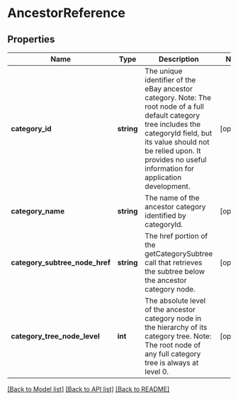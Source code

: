 # AncestorReference

## Properties
Name | Type | Description | Notes
------------ | ------------- | ------------- | -------------
**category_id** | **string** | The unique identifier of the eBay ancestor category. Note: The root node of a full default category tree includes the categoryId field, but its value should not be relied upon. It provides no useful information for application development. | [optional] 
**category_name** | **string** | The name of the ancestor category identified by categoryId. | [optional] 
**category_subtree_node_href** | **string** | The href portion of the getCategorySubtree call that retrieves the subtree below the ancestor category node. | [optional] 
**category_tree_node_level** | **int** | The absolute level of the ancestor category node in the hierarchy of its category tree. Note: The root node of any full category tree is always at level 0. | [optional] 

[[Back to Model list]](../../README.md#documentation-for-models) [[Back to API list]](../../README.md#documentation-for-api-endpoints) [[Back to README]](../../README.md)

